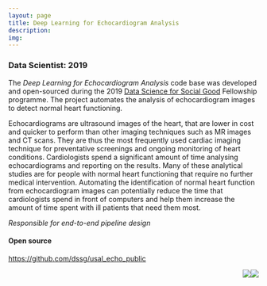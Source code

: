 ```yaml
---
layout: page
title: Deep Learning for Echocardiogram Analysis
description: 
img:
---
```


### Data Scientist: 2019  

The _Deep Learning for Echocardiogram Analysis_ code base was developed and open-sourced during the 2019 <a href="http://www.dssgfellowship.org/project/increasing_efficiency_heart_function_through_echocardiography/" target="_blank"> Data Science for Social Good</a> Fellowship programme. The project automates the analysis of echocardiogram images to detect normal heart functioning.

Echocardiograms are ultrasound images of the heart, that are lower in cost and quicker to perform than other imaging techniques such as MR images and CT scans. They are thus the most frequently used cardiac imaging technique for preventative screenings and ongoing monitoring of heart conditions. Cardiologists spend a significant amount of time analysing echocardiograms and reporting on the results. Many of these analytical studies are for people with normal heart functioning that require no further medical intervention. Automating the identification of normal heart function from echocardiogram images can potentially reduce the time that cardiologists spend in front of computers and help them increase the amount of time spent with ill patients that need them most.

_Responsible for end-to-end pipeline design_

#### Open source  
<a href="https://github.com/dssg/usal_echo_public" target="_blank">https://github.com/dssg/usal_echo_public</a>

<img class="col half first" style="float: right" src="{{ site.baseurl }}/assets/img/automated_echo_analysis_future.jpg" >
<img class="col half first" style="float: right" src="{{ site.baseurl }}/assets/img/cardiologist_journey_2.jpg" >
